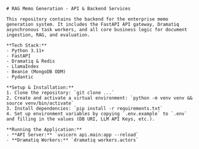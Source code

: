     # RAG Memo Generation - API & Backend Services

    This repository contains the backend for the enterprise memo generation system. It includes the FastAPI API gateway, Dramatiq asynchronous task workers, and all core business logic for document ingestion, RAG, and evaluation.

    **Tech Stack:**
    - Python 3.11+
    - FastAPI
    - Dramatiq & Redis
    - LlamaIndex
    - Beanie (MongoDB ODM)
    - Pydantic

    **Setup & Installation:**
    1. Clone the repository: `git clone ...`
    2. Create and activate a virtual environment: `python -m venv venv && source venv/bin/activate`
    3. Install dependencies: `pip install -r requirements.txt`
    4. Set up environment variables by copying `.env.example` to `.env` and filling in the values (DB URI, LLM API Keys, etc.).

    **Running the Application:**
    - **API Server:** `uvicorn api.main:app --reload`
    - **Dramatiq Workers:** `dramatiq workers.actors`